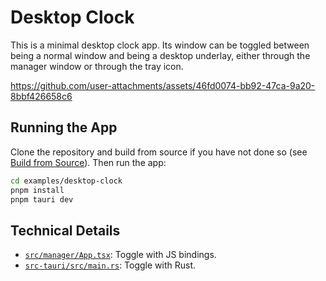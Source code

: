# Desktop Clock

This is a minimal desktop clock app. Its window can be toggled between being a normal window and being a desktop underlay, either through the manager window or through the tray icon.

https://github.com/user-attachments/assets/46fd0074-bb92-47ca-9a20-8bbf426658c6

## Running the App

Clone the repository and build from source if you have not done so (see [Build from Source](../../README.md#build-from-source)). Then run the app:

```bash
cd examples/desktop-clock
pnpm install
pnpm tauri dev
```

## Technical Details

- [`src/manager/App.tsx`](./src/manager/App.tsx): Toggle with JS bindings.
- [`src-tauri/src/main.rs`](./src-tauri/src/main.rs): Toggle with Rust.
